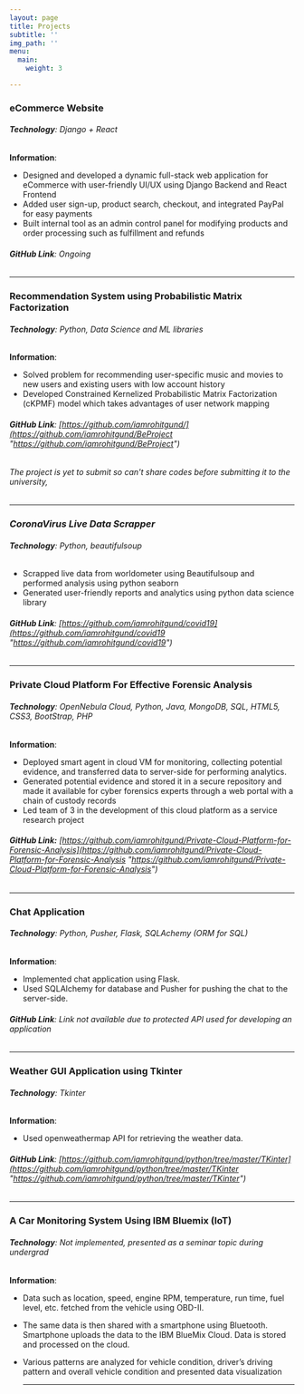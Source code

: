 ```yaml
---
layout: page
title: Projects
subtitle: ''
img_path: ''
menu:
  main:
    weight: 3

---
```

### **eCommerce Website**

###### **Technology**: Django + React

**Information**:

* Designed and developed a dynamic full-stack web application for eCommerce with user-friendly UI/UX using Django Backend and React Frontend
* Added user sign-up, product search, checkout, and integrated PayPal for easy payments
* Built internal tool as an admin control panel for modifying products and order processing such as fulfillment and refunds

###### **GitHub Link**: Ongoing

***

### **Recommendation System using Probabilistic Matrix Factorization**

###### **Technology**: Python, Data Science and ML libraries

**Information**:

* Solved problem for recommending user-specific music and movies to new users and existing users with low account history
* Developed Constrained Kernelized Probabilistic Matrix Factorization (cKPMF) model which takes advantages of user network mapping

###### **GitHub Link**: [https://github.com/iamrohitgund/](https://github.com/iamrohitgund/BeProject "https://github.com/iamrohitgund/BeProject")

###### The project is yet to submit so can't share codes before submitting it to the university,

***

### **_CoronaVirus Live Data Scrapper_**

###### **Technology**: Python, beautifulsoup

* Scrapped live data from worldometer using Beautifulsoup and performed analysis using python seaborn
* Generated user-friendly reports and analytics using python data science library

###### **GitHub Link**: [https://github.com/iamrohitgund/covid19](https://github.com/iamrohitgund/covid19 "https://github.com/iamrohitgund/covid19")

***

### **Private Cloud Platform For Effective Forensic Analysis**

###### **Technology**: OpenNebula Cloud, Python, Java, MongoDB, SQL, HTML5, CSS3, BootStrap, PHP

**Information**:

* Deployed smart agent in cloud VM for monitoring, collecting potential evidence, and transferred data to server-side for performing analytics.
* Generated potential evidence and stored it in a secure repository and made it available for cyber forensics experts through a web portal with a chain of custody records
* Led team of 3 in the development of this cloud platform as a service research project

###### **GitHub Link:** [https://github.com/iamrohitgund/Private-Cloud-Platform-for-Forensic-Analysis](https://github.com/iamrohitgund/Private-Cloud-Platform-for-Forensic-Analysis "https://github.com/iamrohitgund/Private-Cloud-Platform-for-Forensic-Analysis")

***

### **Chat Application**

###### **Technology**: Python, Pusher, Flask, SQLAchemy (ORM for SQL)

**Information**:

* Implemented chat application using Flask.
* Used SQLAlchemy for database and Pusher for pushing the chat to the server-side.

###### **GitHub Link**:  Link not available due to protected API used for developing an application

***

### **Weather GUI Application using Tkinter**

###### **Technology**: Tkinter

**Information**:

* Used openweathermap API for retrieving the weather data.

###### **GitHub Link**:  [https://github.com/iamrohitgund/python/tree/master/TKinter](https://github.com/iamrohitgund/python/tree/master/TKinter "https://github.com/iamrohitgund/python/tree/master/TKinter")

***

### **A Car Monitoring System Using IBM Bluemix (IoT)**

###### **Technology**: Not implemented, presented as a seminar topic during undergrad

**Information**:

* Data such as location, speed, engine RPM, temperature, run time, fuel level, etc. fetched from the vehicle using OBD-II.
* The same data is then shared with a smartphone using Bluetooth. Smartphone uploads the data to the IBM BlueMix Cloud. Data is stored and processed on the cloud.
* Various patterns are analyzed for vehicle condition, driver’s driving pattern and overall vehicle condition and presented data visualization

  ***